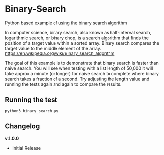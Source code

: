 # Binary-Search

Python based example of using the binary search algorithm

In computer science, binary search, also known as half-interval search, logarithmic search, or binary chop, is a search algorithm that finds the position of a target value within a sorted array. Binary search compares the target value to the middle element of the array. https://en.wikipedia.org/wiki/Binary_search_algorithm

The goal of this example is to demonstrate that binary search is faster than naive search. You will see when testing with a list length of 50,000 it will take approx a minute (or longer) for naive search to complete where binary search takes a fraction of a second. Try adjusting the length value and running the tests again and again to compare the results.

## Running the test

`python3 binary_search.py`


## Changelog

**v.1.0.0**
- Initial Release